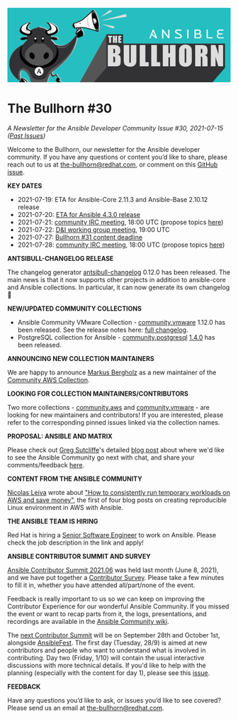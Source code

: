 ![](../assets/img/bullhorn-banner-teal.png)

# The Bullhorn #30

*A Newsletter for the Ansible Developer Community*
*Issue #30, 2021-07-15 ([Past Issues](https://us19.campaign-archive.com/home/?u=56d874e027110e35dea0e03c1&id=d6635f5420))*

Welcome to the Bullhorn, our newsletter for the Ansible developer community. If you have any questions or content you’d like to share, please reach out to us at the-bullhorn@redhat.com, or comment on this [GitHub issue](https://github.com/ansible/community/issues/546).

**KEY DATES**

* 2021-07-19: ETA for Ansible-Core 2.11.3 and Ansible-Base 2.10.12 release
* 2021-07-20: [ETA for Ansible 4.3.0 release](https://docs.ansible.com/ansible/devel/roadmap/COLLECTIONS_4.html)
* 2021-07-21: [community IRC meeting](https://github.com/ansible/community/issues/539), 18:00 UTC (propose topics [here](https://github.com/ansible-community/community-topics/issues))
* 2021-07-22: [D&I working group meeting](https://github.com/ansible/community/issues/577), 19:00 UTC
* 2021-07-27: [Bullhorn #31 content deadline](https://github.com/ansible/community/issues/546)
* 2021-07-28: [community IRC meeting](https://github.com/ansible/community/issues/539), 18:00 UTC (propose topics [here](https://github.com/ansible-community/community-topics/issues))

**ANTSIBULL-CHANGELOG RELEASE**

The changelog generator [antsibull-changelog](https://github.com/ansible-community/antsibull-changelog) 0.12.0 has been released. The main news is that it now supports other projects in addition to ansible-core and Ansible collections. In particular, it can now generate its own changelog :tada:

**NEW/UPDATED COMMUNITY COLLECTIONS**

* Ansible Community VMware Collection - [community.vmware](https://galaxy.ansible.com/community/vmware) 1.12.0 has been released. See the release notes here: [full changelog](https://github.com/ansible-collections/community.vmware/blob/main/CHANGELOG.rst#v1-12-0).
* PostgreSQL collection for Ansible - [community.postgresql](https://galaxy.ansible.com/community/postgresql) [1.4.0](https://github.com/ansible-collections/community.postgresql/blob/main/CHANGELOG.rst#v140) has been released.

**ANNOUNCING NEW COLLECTION MAINTAINERS**

We are happy to announce [Markus Bergholz](https://github.com/markuman) as a new maintainer of the [Community AWS Collection](https://github.com/ansible-collections/community.aws).

**LOOKING FOR COLLECTION MAINTAINERS/CONTRIBUTORS**

Two more collections - [community.aws](https://github.com/ansible-collections/community.aws/issues/625) and [community.vmware](https://github.com/ansible-collections/community.vmware/issues/942) - are looking for new maintainers and contributors! If you are interested, please refer to the corresponding pinned issues linked via the collection names.

**PROPOSAL: ANSIBLE AND MATRIX**

Please check out [Greg Sutcliffe](https://twitter.com/gwmngilfen)'s detailed [blog post](https://ansible.github.io/community/posts/matrix_and_ansible.html) about where we'd like to see the Ansible Community go next with chat, and share your comments/feedback [here](https://www.reddit.com/r/ansible/comments/og5y0l/ansible_and_matrix/).

**CONTENT FROM THE ANSIBLE COMMUNITY**

[Nicolas Leiva](https://github.com/nleiva) wrote about ["How to consistently run temporary workloads on AWS and save money"](https://nleiva.medium.com/how-you-can-consistently-run-temporary-workloads-in-the-cloud-37140b4b5e55?sk=9ff5e4a78e59e034e7eed4acdd54af58), the first of four blog posts on creating reproducible Linux environment in AWS with Ansible.

**THE ANSIBLE TEAM IS HIRING**

Red Hat is hiring a [Senior Software Engineer](https://global-redhat.icims.com/jobs/86822/senior-software-engineer--ansible/job) to work on Ansible. Please check the job description in the link and apply!

**ANSIBLE CONTRIBUTOR SUMMIT AND SURVEY** 

[Ansible Contributor Summit 2021.06](https://hackmd.io/@ansible-community/contrib-summit-202106) was held last month (June 8, 2021), and we have put together a [Contributor Survey](https://www.surveymonkey.co.uk/r/3YBYKTS). Please take a few minutes to fill it in, whether you have attended all/part/none of the event.

Feedback is really important to us so we can keep on improving the Contributor Experience for our wonderful Ansible Community. If you missed the event or want to recap parts from it, the logs, presentations, and recordings are available in the [Ansible Community wiki](https://github.com/ansible/community/wiki/Contributor-Summit#ansible-contributor-summit-202106---virtual-june-8-2021). 

The [next Contributor Summit](https://hackmd.io/@ansible-community/contrib-summit-202109) will be on September 28th and October 1st, alongside [AnsibleFest](https://www.ansible.com/ansiblefest). The first day (Tuesday, 28/9) is aimed at new contributors and people who want to understand what is involved in contributing. Day two (Friday, 1/10) will contain the usual interactive discussions with more technical details. If you'd like to help with the planning (especially with the content for day 1), please see this [issue](https://github.com/ansible-community/community-topics/issues/30).

**FEEDBACK**

Have any questions you’d like to ask, or issues you’d like to see covered? Please send us an email at the-bullhorn@redhat.com.


